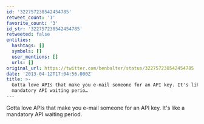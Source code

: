 ```yaml
---
id: '322757238542454785'
retweet_count: '1'
favorite_count: '3'
id_str: '322757238542454785'
retweeted: false
entities:
  hashtags: []
  symbols: []
  user_mentions: []
  urls: []
original_url: https://twitter.com/benbalter/status/322757238542454785
date: '2013-04-12T17:04:56.000Z'
title: >-
  Gotta love APIs that make you e-mail someone for an API key. It's like a
  mandatory API waiting perio…
---
```


Gotta love APIs that make you e-mail someone for an API key. It's like a mandatory API waiting period.
